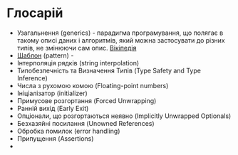 # Глосарій

+ Узагальнення (generics) - парадигма програмування, що полягає в такому описі даних і алгоритмів, який можна застосувати до різних типів, не змінюючи сам опис. [Вікіпедія](https://uk.wikipedia.org/wiki/Узагальнене_програмування)
+ [Шаблон](2_language_reference/08_patterns.md) (pattern) - 
+ Інтерполяція рядків (string interpolation)
+ Типобезпечність та Визначення Типів (Type Safety and Type Inference)
+ Числа з рухомою комою (Floating-point numbers)
+ Ініціалізатор (initializer)
+ Примусове розгортання (Forced Unwrapping)
+ Ранній вихід (Early Exit)
+ Опціонали, що розгортаються неявно (Implicitly Unwrapped Optionals)
+ Безхазяйні посилання (Unowned References)
+ Обробка помилок (error handling)
+ Припущення (Assertions) 
+ 